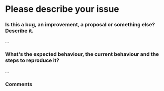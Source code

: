 # Please describe your issue

### Is this a bug, an improvement, a proposal or something else? Describe it.

...


### What's the expected behaviour, the current behaviour and the steps to reproduce it?

... 


### Comments

